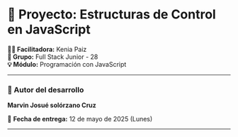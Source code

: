 # 🧠 Proyecto: Estructuras de Control en JavaScript

**👩‍🏫 Facilitadora:** Kenia Paiz  
**📘 Grupo:** Full Stack Junior - 28  
**💡 Módulo:** Programación con JavaScript 

---

### 🧑 Autor del desarrollo
**Marvin Josué solórzano Cruz**

📆 **Fecha de entrega:** 12 de mayo de 2025 (Lunes)

---
